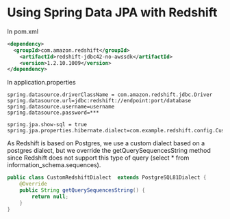 # Using Spring Data JPA with Redshift

In pom.xml

```xml
<dependency>
  <groupId>com.amazon.redshift</groupId>
	<artifactId>redshift-jdbc42-no-awssdk</artifactId>
	<version>1.2.10.1009</version>
</dependency>
```

In application.properties

```properties
spring.datasource.driverClassName = com.amazon.redshift.jdbc.Driver
spring.datasource.url=jdbc:redshift://endpoint:port/database
spring.datasource.username=username
spring.datasource.password=***

spring.jpa.show-sql = true
spring.jpa.properties.hibernate.dialect=com.example.redshift.config.CustomRedshiftDialect
```
As Redshift is based on Postgres, we use a custom dialect based on a postgres dialect, but we override the getQuerySequencesString method since Redshift does not support this type of query (select * from information_schema.sequences).

```java
public class CustomRedshiftDialect  extends PostgreSQL81Dialect {
    @Override
    public String getQuerySequencesString() {
        return null;
    }
}
```

